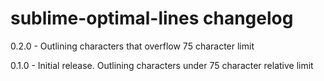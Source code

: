 # sublime-optimal-lines changelog
0.2.0 - Outlining characters that overflow 75 character limit

0.1.0 - Initial release. Outlining characters under 75 character relative
        limit
